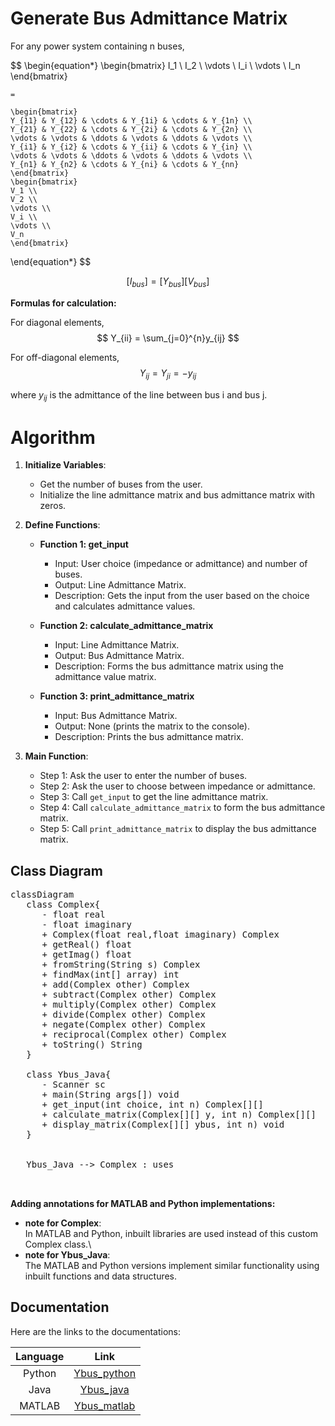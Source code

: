 <script src="https://cdn.jsdelivr.net/npm/mathjax@3/es5/tex-mml-chtml.js"></script>
<script type="module">
	import mermaid from 'https://cdn.jsdelivr.net/npm/mermaid@11.4/dist/mermaid.esm.min.mjs';
	mermaid.initialize({
		startOnLoad: true,
		theme: 'light'
	});
</script>


# Generate Bus Admittance Matrix

For any power system containing n buses,

$$
\begin{equation*}
    \begin{bmatrix} 
    I_1 \\
    I_2 \\ 
    \vdots \\ 
    I_i \\ 
    \vdots 
    \\ I_n 
    \end{bmatrix}

    =

    \begin{bmatrix} 
    Y_{11} & Y_{12} & \cdots & Y_{1i} & \cdots & Y_{1n} \\
    Y_{21} & Y_{22} & \cdots & Y_{2i} & \cdots & Y_{2n} \\
    \vdots & \vdots & \ddots & \vdots & \ddots & \vdots \\ 
    Y_{i1} & Y_{i2} & \cdots & Y_{ii} & \cdots & Y_{in} \\ 
    \vdots & \vdots & \ddots & \vdots & \ddots & \vdots \\ 
    Y_{n1} & Y_{n2} & \cdots & Y_{ni} & \cdots & Y_{nn}
    \end{bmatrix}
    \begin{bmatrix} 
    V_1 \\ 
    V_2 \\ 
    \vdots \\ 
    V_i \\ 
    \vdots \\ 
    V_n 
    \end{bmatrix}
\end{equation*}
$$

$$
[I_{bus}] = [Y_{bus}][V_{bus}]
$$

**Formulas for calculation:**

For diagonal elements,
$$
Y_{ii} = \sum_{j=0}^{n}y_{ij}
$$

For off-diagonal elements,
$$
Y_{ij} = Y_{ji} = -y_{ij}
$$

where $y_{ij}$ is the admittance of the line between bus i and bus j.


# Algorithm

1. **Initialize Variables**:
   - Get the number of buses from the user.
   - Initialize the line admittance matrix and bus admittance matrix with zeros.

2. **Define Functions**:
   - **Function 1: get_input**
     - Input: User choice (impedance or admittance) and number of buses.
     - Output: Line Admittance Matrix.
     - Description: Gets the input from the user based on the choice and calculates admittance values.

   - **Function 2: calculate_admittance_matrix**
     - Input: Line Admittance Matrix.
     - Output: Bus Admittance Matrix.
     - Description: Forms the bus admittance matrix using the admittance value matrix.

   - **Function 3: print_admittance_matrix**
     - Input: Bus Admittance Matrix.
     - Output: None (prints the matrix to the console).
     - Description: Prints the bus admittance matrix.

3. **Main Function**:
   - Step 1: Ask the user to enter the number of buses.
   - Step 2: Ask the user to choose between impedance or admittance.
   - Step 3: Call `get_input` to get the line admittance matrix.
   - Step 4: Call `calculate_admittance_matrix` to form the bus admittance matrix.
   - Step 5: Call `print_admittance_matrix` to display the bus admittance matrix.

## Class Diagram

<pre class="mermaid">
classDiagram
   class Complex{
      - float real
      - float imaginary
      + Complex(float real,float imaginary) Complex
      + getReal() float
      + getImag() float
      + fromString(String s) Complex
      + findMax(int[] array) int
      + add(Complex other) Complex
      + subtract(Complex other) Complex
      + multiply(Complex other) Complex
      + divide(Complex other) Complex
      + negate(Complex other) Complex
      + reciprocal(Complex other) Complex
      + toString() String
   }

   class Ybus_Java{
      - Scanner sc
      + main(String args[]) void
      + get_input(int choice, int n) Complex[][]
      + calculate_matrix(Complex[][] y, int n) Complex[][]
      + display_matrix(Complex[][] ybus, int n) void
   }


   Ybus_Java --> Complex : uses


</pre>
**Adding annotations for MATLAB and Python implementations:**
- **note for Complex**:\
In MATLAB and Python, inbuilt libraries are used instead of this custom Complex class.\
- **note for Ybus_Java**:\
The MATLAB and Python versions implement similar functionality using inbuilt functions and data structures.

## Documentation

Here are the links to the documentations:


|Language|Link|
|:---:|:---:|
|Python|[Ybus_python](./docs/html/namespaceYbus__Python.html)|
|Java|[Ybus_java](./docs/html/Ybus__Java_8java.html)|
|MATLAB|[Ybus_matlab](./docs/html/Ybus__matlab_8m.html)|

